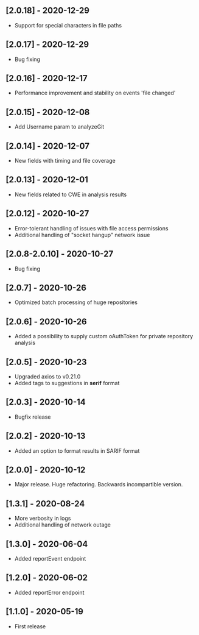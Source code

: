 ## [2.0.18] - 2020-12-29
- Support for special characters in file paths

## [2.0.17] - 2020-12-29
- Bug fixing

## [2.0.16] - 2020-12-17
- Performance improvement and stability on events 'file changed'

## [2.0.15] - 2020-12-08
- Add Username param to analyzeGit

## [2.0.14] - 2020-12-07
- New fields with timing and file coverage

## [2.0.13] - 2020-12-01
- New fields related to CWE in analysis results

## [2.0.12] - 2020-10-27
- Error-tolerant handling of issues with file access permissions
- Additional handling of "socket hangup" network issue

## [2.0.8-2.0.10] - 2020-10-27
- Bug fixing

## [2.0.7] - 2020-10-26
- Optimized batch processing of huge repositories

## [2.0.6] - 2020-10-26
- Added a possibility to supply custom oAuthToken for private repository analysis

## [2.0.5] - 2020-10-23
- Upgraded axios to v0.21.0
- Added tags to suggestions in __serif__ format

## [2.0.3] - 2020-10-14
- Bugfix release

## [2.0.2] - 2020-10-13
- Added an option to format results in SARIF format

## [2.0.0] - 2020-10-12
- Major release. Huge refactoring. Backwards incompartible version.

## [1.3.1] - 2020-08-24
- More verbosity in logs
- Additional handling of network outage

## [1.3.0] - 2020-06-04
- Added reportEvent endpoint

## [1.2.0] - 2020-06-02
- Added reportError endpoint

## [1.1.0] - 2020-05-19
- First release
